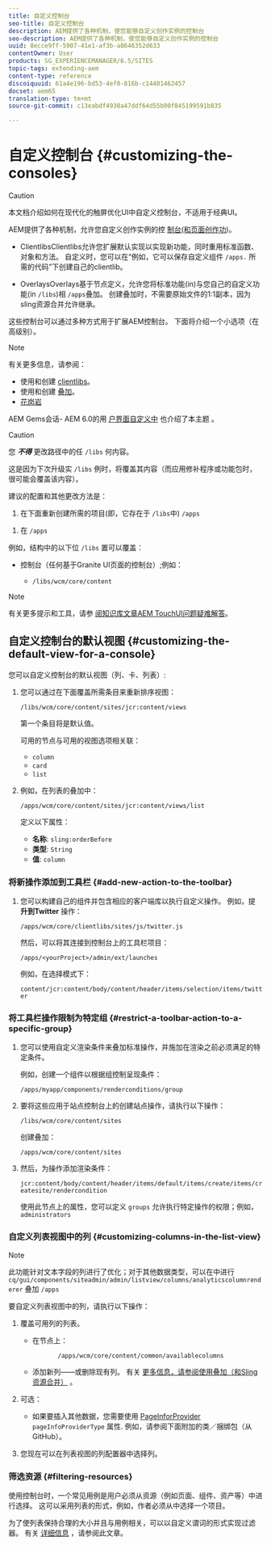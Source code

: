 ```yaml
---
title: 自定义控制台
seo-title: 自定义控制台
description: AEM提供了各种机制，使您能够自定义创作实例的控制台
seo-description: AEM提供了各种机制，使您能够自定义创作实例的控制台
uuid: 8ecce9ff-5907-41e1-af3b-a8646352d633
contentOwner: User
products: SG_EXPERIENCEMANAGER/6.5/SITES
topic-tags: extending-aem
content-type: reference
discoiquuid: 61a4e196-bd53-4ef0-816b-c14401462457
docset: aem65
translation-type: tm+mt
source-git-commit: c13eabdf4938a47ddf64d55b00f845199591b835

---
```



# 自定义控制台 {#customizing-the-consoles}

>[!CAUTION]
>
>本文档介绍如何在现代化的触屏优化UI中自定义控制台，不适用于经典UI。

AEM提供了各种机制，允许您自定义创作实例的控 [制台(和页面创作功](/help/sites-developing/customizing-page-authoring-touch.md))。

* ClientlibsClientlibs允许您扩展默认实现以实现新功能，同时重用标准函数、对象和方法。 自定义时，您可以在“例如，它可以保存自定义组件 `/apps.` 所需的代码”下创建自己的clientlib。

* OverlaysOverlays基于节点定义，允许您将标准功能(in)与您自己的自定义功能(in `/libs`)相 `/apps`叠加。 创建叠加时，不需要原始文件的1:1副本，因为sling资源合并允许继承。

这些控制台可以通过多种方式用于扩展AEM控制台。 下面将介绍一个小选项（在高级别）。

>[!NOTE]
>
>有关更多信息，请参阅：
>
>* 使用和创建 [clientlibs](/help/sites-developing/clientlibs.md)。
>* 使用和创建 [叠加](/help/sites-developing/overlays.md)。
>* [花岗岩](https://helpx.adobe.com/experience-manager/6-5/sites/developing/using/reference-materials/granite-ui/api/index.html)
>
>
AEM Gems会话- AEM 6.0的用 [户界面自定义中](https://docs.adobe.com/content/ddc/en/gems.html) 也介绍了本主题 [](https://docs.adobe.com/content/ddc/en/gems/user-interface-customization-for-aem-6.html)。

>[!CAUTION]
>
>您 ***不得*** 更改路径中的任 `/libs` 何内容。
>
>这是因为下次升级实 `/libs` 例时，将覆盖其内容（而应用修补程序或功能包时，很可能会覆盖该内容）。
>
>建议的配置和其他更改方法是：
>
>1. 在下面重新创建所需的项目(即，它存在于 `/libs`中) `/apps`
   >
   >
1. 在 `/apps`
>



例如，结构中的以下位 `/libs` 置可以覆盖：

* 控制台（任何基于Granite UI页面的控制台）;例如：

   * `/libs/wcm/core/content`

>[!NOTE]
>
>有关更多提示和工具，请参 [阅知识库文章AEM TouchUI问题疑难解答](https://helpx.adobe.com/experience-manager/kb/troubleshooting-aem-touchui-issues.html)。

## 自定义控制台的默认视图 {#customizing-the-default-view-for-a-console}

您可以自定义控制台的默认视图（列、卡、列表）:

1. 您可以通过在下面覆盖所需条目来重新排序视图：

   `/libs/wcm/core/content/sites/jcr:content/views`

   第一个条目将是默认值。

   可用的节点与可用的视图选项相关联：

   * `column`
   * `card`
   * `list`

1. 例如，在列表的叠加中：

   `/apps/wcm/core/content/sites/jcr:content/views/list`

   定义以下属性：

   * **名称**: `sling:orderBefore`
   * **类型**: `String`
   * **值**: `column`

### 将新操作添加到工具栏 {#add-new-action-to-the-toolbar}

1. 您可以构建自己的组件并包含相应的客户端库以执行自定义操作。 例如，提 **升到Twitter** 操作：

   `/apps/wcm/core/clientlibs/sites/js/twitter.js`

   然后，可以将其连接到控制台上的工具栏项目：

   `/apps/<yourProject>/admin/ext/launches`

   例如，在选择模式下：

   `content/jcr:content/body/content/header/items/selection/items/twitter`

### 将工具栏操作限制为特定组 {#restrict-a-toolbar-action-to-a-specific-group}

1. 您可以使用自定义渲染条件来叠加标准操作，并施加在渲染之前必须满足的特定条件。

   例如，创建一个组件以根据组控制呈现条件：

   `/apps/myapp/components/renderconditions/group`

1. 要将这些应用于站点控制台上的创建站点操作，请执行以下操作：

   `/libs/wcm/core/content/sites`

   创建叠加：

   `/apps/wcm/core/content/sites`

1. 然后，为操作添加渲染条件：

   `jcr:content/body/content/header/items/default/items/create/items/createsite/rendercondition`

   使用此节点上的属性，您可以定义 `groups` 允许执行特定操作的权限；例如， `administrators`

### 自定义列表视图中的列 {#customizing-columns-in-the-list-view}

>[!NOTE]
>
>此功能针对文本字段的列进行了优化；对于其他数据类型，可以在中进行 `cq/gui/components/siteadmin/admin/listview/columns/analyticscolumnrenderer` 叠加 `/apps`

要自定义列表视图中的列，请执行以下操作：

1. 覆盖可用列的列表。

   * 在节点上：

      ```
             /apps/wcm/core/content/common/availablecolumns
      ```

   * 添加新列——或删除现有列。
   有关 [更多信息，请参阅使用叠加（和Sling资源合并）](/help/sites-developing/overlays.md) 。

1. 可选：

   * 如果要插入其他数据，您需要使用 [PageInforProvider](https://helpx.adobe.com/experience-manager/6-5/sites/developing/using/reference-materials/javadoc/com/day/cq/wcm/api/PageInfoProvider.html)
      `pageInfoProviderType` 属性.
   例如，请参阅下面附加的类／捆绑包（从GitHub）。

1. 您现在可以在列表视图的列配置器中选择列。

### 筛选资源 {#filtering-resources}

使用控制台时，一个常见用例是用户必须从资源（例如页面、组件、资产等）中进行选择。 这可以采用列表的形式，例如，作者必须从中选择一个项目。

为了使列表保持合理的大小并且与用例相关，可以以自定义谓词的形式实现过滤器。 有关 [详细信息](/help/sites-developing/customizing-page-authoring-touch.md#filtering-resources) ，请参阅此文章。
